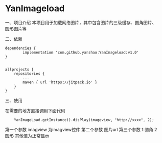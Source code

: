 # YanImageload
一、项目介绍
本项目用于加载网络图片，其中包含图片的三级缓存、圆角图片、圆形图片等

二、依赖
	
	dependencies {
	        implementation 'com.github.yanshao:YanImageload:v1.0'
	}
  
  
  	allprojects {
		repositories {
			...
			maven { url 'https://jitpack.io' }
		}
	}
  
 三、使用
 
 在需要的地方直接调用下面代码

		YanImageLoad.getInstance().disPlay(imageview, "http://xxxx", 2);


第一个参数  imagview  为imagview控件   第二个参数 图片url  第三个参数  1 圆角 2 圆形  其他值为正常显示

